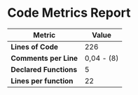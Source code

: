# Code Metrics Report

| Metric                          | Value       |
|---------------------------------|-------------|
| **Lines of Code**               | 226         |
| **Comments per Line**           | 0,04 - (8)  |
| **Declared Functions**          | 5           |
| **Lines per function**          | 22          |



